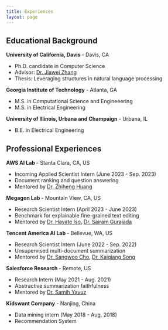 ```yaml
---
title: Experiences
layout: page
---
```


## Educational Background

<b>  University of California, Davis </b> - Davis, CA
<ul>
    <li>
    Ph.D. candidate in Computer Science
    </li>
    <li>
        Advisor: <a href="http://jiaweizhang.net/">Dr. Jiawei Zhang</a>
    </li>
    <li>
        Thesis: Leveraging structures in natural language processing
    </li>
</ul>

<b> Georgia Institute of Technology</b> - Atlanta, GA
<ul>
   <li>
        M.S. in Computational Science and Engineeering
    </li>
       <li>
        M.S. in Electrical Engineering
    </li>
</ul>
<b> University of Illinois, Urbana and Champaign</b> - Urbana, IL
<ul>
    <li>
        B.E. in Electrical Engineering
    </li>
</ul>

## Professional Experiences

<b> AWS AI Lab </b> - Stanta Clara, CA, US
<ul>
    <li>
        Incoming Applied Scientist Intern (June 2023 - Sep. 2023)
    </li>
    <li>
        Document ranking and question answering
    </li>
    <li>
        Mentored by <a href="https://scholar.google.com/citations?user=uW8JaBsAAAAJ&hl=en">Dr. Zhiheng Huang</a>
    </li>
</ul>

<b> Megagon Lab </b> - Mountain View, CA, US
<ul>
    <li>
        Research Scientist Intern (April 2023 - June 2023)
    </li>
    <li>
        Benchmark for explainable fine-grained text editing
    </li>
    <li>
        Mentored by <a href="https://isomap.github.io/">Dr. Hayate Iso</a>, <a href="https://sairamgv.github.io/">Dr. Sairam Gurajada</a> 
    </li>
</ul>


<b> Tencent America AI Lab </b> - Bellevue, WA, US
<ul>
    <li>
        Research Scientist Intern (June 2022 - Sep. 2022)
    </li>
    <li>
        Unsupervised multi-document summarization
    </li>
    <li>
        Mentored by <a href="https://sangwoo3.github.io/">Dr. Sangwoo Cho</a>, <a href="https://scholar.google.com/citations?user=PHoJwakAAAAJ&hl=en">Dr. Kaiqiang Song</a>
    </li>
</ul>


<b> Salesforce Research </b> - Remote, US
<ul>
<li>
    Research Intern (May 2021 - Aug. 2021)
</li>
<li>
    Abstractive summarization faithfulness
</li>
<li>
Mentored by <a href="https://scholar.google.co.uk/citations?user=krh3p8AAAAAJ&hl=en">Dr. Samih Yavuz</a>
</li>
</ul>

<b> Kidswant Company</b> - Nanjing, China
<ul>
<li>
    Data mining intern (May 2018 - Aug. 2018)
</li>
<li>
    Recommendation System
</li>
</ul>










